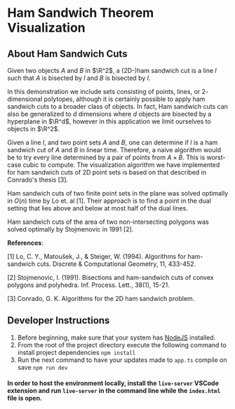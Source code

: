 # Ham Sandwich Theorem Visualization

##  About Ham Sandwich Cuts

Given two objects $A$ and $B$ in $\R^2$, a (2D-)ham sandwich cut is a line $l$ such that $A$ is bisected by $l$ and $B$ is bisected by $l$.


In this demonstration we include sets consisting of points, lines, or $2$-dimensional polytopes, although it is certainly possible to apply ham sandwich cuts to a broader class of objects.
In fact, Ham sandwich cuts can also be generalized to $d$ dimensions where $d$ objects are bisected by a hyperplane in $\R^d$, however in this application we limit ourselves to objects in $\R^2$.


Given a line $l$, and two point sets $A$ and $B$, one can determine if $l$ is a ham sandwich cut of $A$ and $B$ in linear time.
Therefore, a naive algorithm would be to try every line determined by a pair of points from $A\times B$.
This is worst-case cubic to compute.
The visualization algorithm we have implemented for ham sandwich cuts of $2$D point sets is based on that described in Conrado's thesis [3].

Ham sandwich cuts of two finite point sets in the plane was solved optimally in $O(n)$ time by Lo et. al [1].
Their approach is to find a point in the dual setting that lies above and below at most half of the dual lines.

Ham sandwich cuts of the area of two non-intersecting polygons was solved optimally by Stojmenovic in 1991 [2].

**References**:

[1] Lo, C. Y., Matoušek, J., & Steiger, W. (1994). Algorithms for ham-sandwich cuts. Discrete & Computational Geometry, 11, 433-452.

[2] Stojmenovic, I. (1991). Bisections and ham-sandwich cuts of convex polygons and polyhedra. Inf. Process. Lett., 38(1), 15-21.

[3] Conrado, G. K. Algorithms for the 2D ham sandwich problem.

## Developer Instructions
1. Before beginning, make sure that your system has [NodeJS](https://nodejs.org/en) installed.
2. From the root of the project directory execute the following command to install project dependencies
    ```npm install```
3. Run the next command to have your updates made to `app.ts` compile on save
    ```npm run dev```


#### In order to host the environment locally, install the `live-server` VSCode extension and run `live-server` in the command line while the `index.html` file is open.
